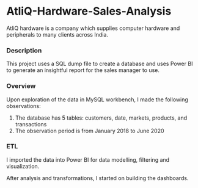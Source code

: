 # AtliQ-Hardware-Sales-Analysis
AtliQ hardware is a company which supplies computer hardware and peripherals to many clients across India.
 ### Description
 This project uses a SQL dump file to create a database and uses Power BI to generate an insightful report 
 for the sales manager to use. 
 
 ### Overview
 Upon exploration of the data in MySQL workbench, I made the following observations:
 1. The database has 5 tables: customers, date, markets, products, and transactions
 2. The observation period is from January 2018 to June 2020
 
 ### ETL
 I imported the data into Power BI for data modelling, filtering and visualization.
 
 After analysis and transformations, I started on building the dashboards.

 

